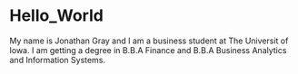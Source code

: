 # Hello_World

My name is Jonathan Gray and I am a business student at The Universit of Iowa. I am getting a degree in B.B.A Finance and B.B.A Business Analytics and Information Systems.
